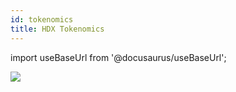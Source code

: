 ```yaml
---
id: tokenomics
title: HDX Tokenomics
---
```


import useBaseUrl from '@docusaurus/useBaseUrl'; 

<div style={{textAlign: 'center'}}>
  <img src={useBaseUrl('/tokenomics/supply_breakdown.jpg')} />
</div>
